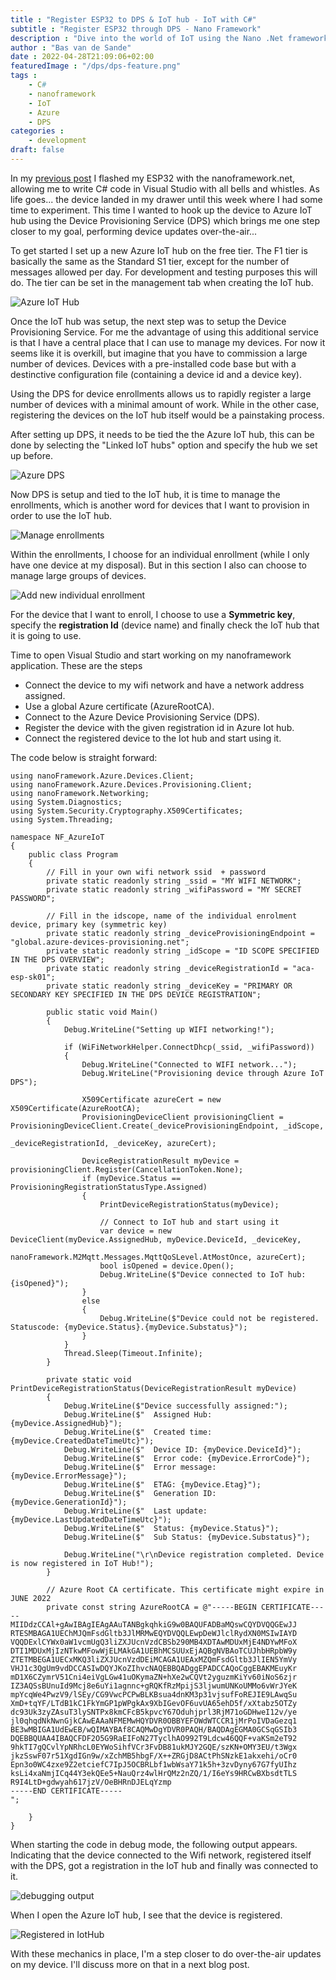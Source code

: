 ```yaml
---
title : "Register ESP32 to DPS & IoT hub - IoT with C#"
subtitle : "Register ESP32 through DPS - Nano Framework"
description : "Dive into the world of IoT using the Nano .Net framework"
author : "Bas van de Sande"
date : 2022-04-28T21:09:06+02:00
featuredImage : "/dps/dps-feature.png" 
tags :  
    - C#
    - nanoframework
    - IoT
    - Azure
    - DPS
categories : 
    - development
draft: false
---
```


In my [previous post](/posts/prepare-for-iot/) I flashed my ESP32 with the nanoframework.net, allowing me to write C# code in Visual Studio with all bells and whistles. As life goes... the device landed in my drawer until this week where I had some time to experiment. This time I wanted to hook up the device to Azure IoT hub using the Device Provisioning Service (DPS) which brings me one step closer to my goal, performing device updates over-the-air...    

To get started I set up a new Azure IoT hub on the free tier. The F1 tier is basically the same as the Standard S1 tier, except for the number of messages allowed per day. For development and testing purposes this will do. The tier can be set in the management tab when creating the IoT hub.   

![Azure IoT Hub](/dps/dps-newiothub.png)

Once the IoT hub was setup, the next step was to setup the Device Provisioning Service. For me the advantage of using this additional service is that I have a central place that I can use to manage my devices. For now it seems like it is overkill, but imagine that you have to commission a large number of devices. Devices with a pre-installed code base but with a destinctive configuration file (containing a device id and a device key). 

Using the DPS for device enrollments allows us to rapidly register a large number of devices with a minimal amount of work. While in the other case, registering the devices on the IoT hub itself would be a painstaking process.

After setting up DPS, it needs to be tied the the Azure IoT hub, this can be done by selecting the "Linked IoT hubs" option and specify the hub we set up before. 

![Azure DPS](/dps/dps-dps1.png)

Now DPS is setup and tied to the IoT hub, it is time to manage the enrollments, which is another word for devices that I want to provision in order to use the IoT hub. 

![Manage enrollments](/dps/dps-dps2.png)

Within the enrollments, I choose for an individual enrollment (while I only have one device at my disposal). But in this section I also can choose to manage large groups of devices. 

![Add new individual enrollment](/dps/dps-dps3.png)

For the device that I want to enroll, I choose to use a **Symmetric key**, specify the **registration Id** (device name) and finally check the IoT hub that it is going to use.

Time to open Visual Studio and start working on my nanoframework application. These are the steps  

- Connect the device to my wifi network and have a network address assigned.
- Use a global Azure certificate (AzureRootCA).
- Connect to the Azure Device Provisioning Service (DPS).
- Register the device with the given registration id in Azure Iot hub.
- Connect the registered device to the Iot hub and start using it.

The code below is straight forward:

```
using nanoFramework.Azure.Devices.Client;
using nanoFramework.Azure.Devices.Provisioning.Client;
using nanoFramework.Networking;
using System.Diagnostics;
using System.Security.Cryptography.X509Certificates;
using System.Threading;

namespace NF_AzureIoT
{
    public class Program
    {
        // Fill in your own wifi network ssid  + password
        private static readonly string _ssid = "MY WIFI NETWORK";
        private static readonly string _wifiPassword = "MY SECRET PASSWORD";

        // Fill in the idscope, name of the individual enrolment device, primary key (symmetric key)
        private static readonly string _deviceProvisioningEndpoint = "global.azure-devices-provisioning.net";
        private static readonly string _idScope = "ID SCOPE SPECIFIED IN THE DPS OVERVIEW";
        private static readonly string _deviceRegistrationId = "aca-esp-sk01";
        private static readonly string _deviceKey = "PRIMARY OR SECONDARY KEY SPECIFIED IN THE DPS DEVICE REGISTRATION";

        public static void Main()
        {
            Debug.WriteLine("Setting up WIFI networking!");

            if (WiFiNetworkHelper.ConnectDhcp(_ssid, _wifiPassword))
            {
                Debug.WriteLine("Connected to WIFI network...");
                Debug.WriteLine("Provisioning device through Azure IoT DPS");

                X509Certificate azureCert = new X509Certificate(AzureRootCA);
                ProvisioningDeviceClient provisioningClient = ProvisioningDeviceClient.Create(_deviceProvisioningEndpoint, _idScope,
                                                                                              _deviceRegistrationId, _deviceKey, azureCert);

                DeviceRegistrationResult myDevice = provisioningClient.Register(CancellationToken.None);
                if (myDevice.Status == ProvisioningRegistrationStatusType.Assigned)
                {
                    PrintDeviceRegistrationStatus(myDevice);

                    // Connect to IoT hub and start using it
                    var device = new DeviceClient(myDevice.AssignedHub, myDevice.DeviceId, _deviceKey,
                                                  nanoFramework.M2Mqtt.Messages.MqttQoSLevel.AtMostOnce, azureCert);
                    bool isOpened = device.Open();
                    Debug.WriteLine($"Device connected to IoT hub: {isOpened}");
                }
                else
                {
                    Debug.WriteLine($"Device could not be registered. Statuscode: {myDevice.Status}.{myDevice.Substatus}");
                }
            }
            Thread.Sleep(Timeout.Infinite);
        }

        private static void PrintDeviceRegistrationStatus(DeviceRegistrationResult myDevice)
        {
            Debug.WriteLine($"Device successfully assigned:");
            Debug.WriteLine($"  Assigned Hub: {myDevice.AssignedHub}");
            Debug.WriteLine($"  Created time: {myDevice.CreatedDateTimeUtc}");
            Debug.WriteLine($"  Device ID: {myDevice.DeviceId}");
            Debug.WriteLine($"  Error code: {myDevice.ErrorCode}");
            Debug.WriteLine($"  Error message: {myDevice.ErrorMessage}");
            Debug.WriteLine($"  ETAG: {myDevice.Etag}");
            Debug.WriteLine($"  Generation ID: {myDevice.GenerationId}");
            Debug.WriteLine($"  Last update: {myDevice.LastUpdatedDateTimeUtc}");
            Debug.WriteLine($"  Status: {myDevice.Status}");
            Debug.WriteLine($"  Sub Status: {myDevice.Substatus}");

            Debug.WriteLine("\r\nDevice registration completed. Device is now registered in IoT Hub!");
        }

        // Azure Root CA certificate. This certificate might expire in JUNE 2022 
        private const string AzureRootCA = @"-----BEGIN CERTIFICATE-----
MIIDdzCCAl+gAwIBAgIEAgAAuTANBgkqhkiG9w0BAQUFADBaMQswCQYDVQQGEwJJ
RTESMBAGA1UEChMJQmFsdGltb3JlMRMwEQYDVQQLEwpDeWJlclRydXN0MSIwIAYD
VQQDExlCYWx0aW1vcmUgQ3liZXJUcnVzdCBSb290MB4XDTAwMDUxMjE4NDYwMFoX
DTI1MDUxMjIzNTkwMFowWjELMAkGA1UEBhMCSUUxEjAQBgNVBAoTCUJhbHRpbW9y
ZTETMBEGA1UECxMKQ3liZXJUcnVzdDEiMCAGA1UEAxMZQmFsdGltb3JlIEN5YmVy
VHJ1c3QgUm9vdDCCASIwDQYJKoZIhvcNAQEBBQADggEPADCCAQoCggEBAKMEuyKr
mD1X6CZymrV51Cni4eiVgLGw41uOKymaZN+hXe2wCQVt2yguzmKiYv60iNoS6zjr
IZ3AQSsBUnuId9Mcj8e6uYi1agnnc+gRQKfRzMpijS3ljwumUNKoUMMo6vWrJYeK
mpYcqWe4PwzV9/lSEy/CG9VwcPCPwBLKBsua4dnKM3p31vjsufFoREJIE9LAwqSu
XmD+tqYF/LTdB1kC1FkYmGP1pWPgkAx9XbIGevOF6uvUA65ehD5f/xXtabz5OTZy
dc93Uk3zyZAsuT3lySNTPx8kmCFcB5kpvcY67Oduhjprl3RjM71oGDHweI12v/ye
jl0qhqdNkNwnGjkCAwEAAaNFMEMwHQYDVR0OBBYEFOWdWTCCR1jMrPoIVDaGezq1
BE3wMBIGA1UdEwEB/wQIMAYBAf8CAQMwDgYDVR0PAQH/BAQDAgEGMA0GCSqGSIb3
DQEBBQUAA4IBAQCFDF2O5G9RaEIFoN27TyclhAO992T9Ldcw46QQF+vaKSm2eT92
9hkTI7gQCvlYpNRhcL0EYWoSihfVCr3FvDB81ukMJY2GQE/szKN+OMY3EU/t3Wgx
jkzSswF07r51XgdIGn9w/xZchMB5hbgF/X++ZRGjD8ACtPhSNzkE1akxehi/oCr0
Epn3o0WC4zxe9Z2etciefC7IpJ5OCBRLbf1wbWsaY71k5h+3zvDyny67G7fyUIhz
ksLi4xaNmjICq44Y3ekQEe5+NauQrz4wlHrQMz2nZQ/1/I6eYs9HRCwBXbsdtTLS
R9I4LtD+gdwyah617jzV/OeBHRnDJELqYzmp
-----END CERTIFICATE-----
";

    }
}
```

When starting the code in debug mode, the following output appears. Indicating that the device connected to the Wifi network, registered itself with the DPS, got a registration in the IoT hub and finally was connected to it.

![debugging output](/dps/dps-output.png)

When I open the Azure IoT hub, I see that the device is registered.

![Registered in IotHub](/dps/dps-iothub.png)

With these mechanics in place, I'm a step closer to do over-the-air updates on my device. I'll discuss more on that in a next blog post.
